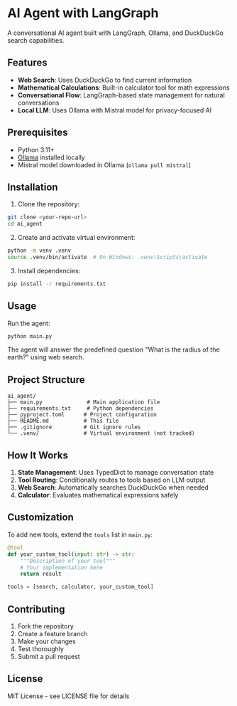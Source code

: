 # AI Agent with LangGraph

A conversational AI agent built with LangGraph, Ollama, and DuckDuckGo search capabilities.

## Features

- **Web Search**: Uses DuckDuckGo to find current information
- **Mathematical Calculations**: Built-in calculator tool for math expressions
- **Conversational Flow**: LangGraph-based state management for natural conversations
- **Local LLM**: Uses Ollama with Mistral model for privacy-focused AI

## Prerequisites

- Python 3.11+
- [Ollama](https://ollama.ai/) installed locally
- Mistral model downloaded in Ollama (`ollama pull mistral`)

## Installation

1. Clone the repository:
```bash
git clone <your-repo-url>
cd ai_agent
```

2. Create and activate virtual environment:
```bash
python -m venv .venv
source .venv/bin/activate  # On Windows: .venv\Scripts\activate
```

3. Install dependencies:
```bash
pip install -r requirements.txt
```

## Usage

Run the agent:
```bash
python main.py
```

The agent will answer the predefined question "What is the radius of the earth?" using web search.

## Project Structure

```
ai_agent/
├── main.py              # Main application file
├── requirements.txt     # Python dependencies
├── pyproject.toml      # Project configuration
├── README.md           # This file
├── .gitignore          # Git ignore rules
└── .venv/              # Virtual environment (not tracked)
```

## How It Works

1. **State Management**: Uses TypedDict to manage conversation state
2. **Tool Routing**: Conditionally routes to tools based on LLM output
3. **Web Search**: Automatically searches DuckDuckGo when needed
4. **Calculator**: Evaluates mathematical expressions safely

## Customization

To add new tools, extend the `tools` list in `main.py`:

```python
@tool
def your_custom_tool(input: str) -> str:
    """Description of your tool"""
    # Your implementation here
    return result

tools = [search, calculator, your_custom_tool]
```

## Contributing

1. Fork the repository
2. Create a feature branch
3. Make your changes
4. Test thoroughly
5. Submit a pull request

## License

MIT License - see LICENSE file for details
